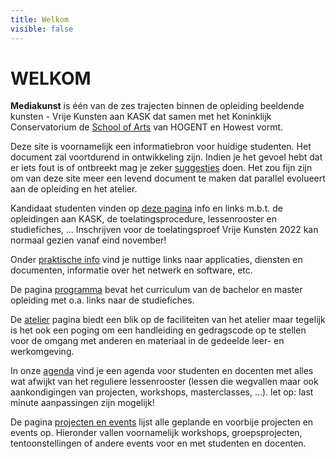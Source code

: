 ```yaml
---
title: Welkom
visible: false
---
```


# WELKOM
**Mediakunst** is één van de zes trajecten binnen de opleiding beeldende kunsten - Vrije Kunsten aan KASK dat samen met het Koninklijk Conservatorium de [School of Arts](https://www.schoolofartsgent.be/) van HOGENT en Howest vormt.

Deze site is voornamelijk een informatiebron voor huidige studenten. Het document zal voortdurend in ontwikkeling zijn. Indien je het gevoel hebt dat er iets fout is of ontbreekt mag je zeker [suggesties](https://leper.noho.st/pad/p/2021_MK_intern_suggesties) doen. Het zou fijn zijn om van deze site meer een levend document te maken dat parallel evolueert aan de opleiding en het atelier.

Kandidaat studenten vinden op [deze pagina](../kandidaat%20studenten) info en links m.b.t. de opleidingen aan KASK, de toelatingsprocedure, lessenrooster en studiefiches, ... Inschrijven voor de toelatingsproef Vrije Kunsten 2022 kan normaal gezien vanaf eind november!

Onder [praktische info](../praktische_info) vind je nuttige links naar applicaties, diensten en documenten, informatie over het netwerk en software, etc.

De pagina [programma](../programma) bevat het curriculum van de bachelor en master opleiding met o.a. links naar de studiefiches.

De [atelier](../atelier) pagina biedt een blik op de faciliteiten van het atelier maar tegelijk is het ook een poging om een handleiding en gedragscode op te stellen voor de omgang met anderen en materiaal in de gedeelde leer- en werkomgeving.

In onze [agenda](../agenda) vind je een agenda voor studenten en docenten met alles wat afwijkt van het reguliere lessenrooster (lessen die wegvallen maar ook aankondigingen van projecten, workshops, masterclasses, …). let op: last minute aanpassingen zijn mogelijk!

De pagina [projecten en events](../projecten_en_events) lijst alle geplande en voorbije projecten en events op. Hieronder vallen voornamelijk workshops, groepsprojecten, tentoonstellingen of andere events voor en met studenten en docenten.
